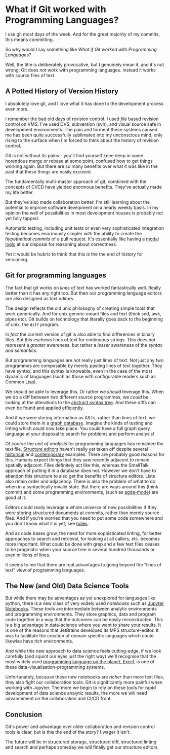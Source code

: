 # What if Git worked with Programming Languages?

I use git most days of the week. And for the great majority of my
commits, this means committing.

So why would I say something like *What if Git worked with Programming
Languages*?

Well, the title is deliberately provocative, but I genuinely mean it,
and it's not wrong: Git does *not* work with programming
languages. Instead it works with source files of text.

## A Potted History of Version History

I absolutely love git, and I love what it has done to the
development process even more.

I remember the bad old days of revision control. I used *file* based
revision control on VMS. I've used CVS, subversion (svn), and visual
source safe in development environments. The pain and torment these
systems caused me has been quite successfully sublimated into my
unconscious mind, only rising to the surface when I'm forced to think
about the history of revision control.

Git is not without its pains - you'll find yourself knee deep in some
horendous merge or rebase at some point, confused how to get things
working again. But there are so many benefits over what it was like in
the past that these things are easily excused.

The fundamentally multi-master approach of git, combined with the
concepts of CI/CD have yielded enormous benefits. They've actually
made my life better.

But they've also made collaboration better. I'm still learning about
the potential to improve software develpment on a nearly weekly
basis. In my opinion the well of possibilities in most development
houses is probably not yet fully tapped.

Automatic testing, including unit tests or even very sophisticated
integration testing becomes enormously simpler with the ability to
create the *hypothetical commits* of a pull request. It's essentially
like having a [modal
logic](https://en.wikipedia.org/wiki/Possible_world) at our disposal
for reasoning about correctness.

Yet it would be hubris to think that this is the the end of history
for versioning.

## Git for programming languages

The fact that git works on *lines of text* has worked fantastically
well. Really better than it has any right too. But then our
programming language editors are also designed as *text editors*.

The design reflects the old unix philosophy of creating simple tools
that work generically. And for unix generic meant files and text
(think sed, awk, pipes etc).  Git builds on technology that literally
goes back to the beginning of unix, the `diff` program.

In *fact* the current version of git is also able to find differences
in binary files. But this eschews lines of text for continuous
strings. This does not represent a *greater* awareness, but rather a
*lesser* awareness of the *syntax and semantics*.

But programming languages are not really just lines of text. Not just
any two programmes are composable by merely pasting lines of text
together. They have syntax, and this syntax is knowable, even in the
case of the most dynamic of languages (such as those with configurable
readers such as Common Lisp).

We should be able to leverage this. Or rather we *should* leverage
this. When we do a diff between two different source programmes, we
*could* be looking at the alterations to the [abstract syntax
tree](https://www.andres-loeh.de/GDiff.html). And these diffs can even
be found and applied
[efficiently](https://dl.acm.org/doi/10.1145/3341717).

And if we were storing information as ASTs, rather than lines of text,
we could store them in a [graph
database](http://terminusdb.com). Imagine the kinds of testing and
linting which could now take place. You could have a full graph query
language at your disposal to search for problems and perform analysis!

Of course the *unit of analysis* for programming languages has
remained the text file. [Structure
editors](https://en.wikipedia.org/wiki/Structure_editor) haven't
really yet taken off despite several
[historical](https://larrymasinter.net/interlisp-ieee.pdf) and
[contemporary](https://github.com/JetBrains/MPS) examples. There are
probably good reasons for this. Humans expect things that they saw
recently adjacent to remain spatially adjacent. Files definitely act
like this, whereas the SmallTalk approach of putting it in a database
does not. However we don't have to abandon this structure to also get
the benefits of structure editors. Lists also retain order and
adjacency. There is also the problem of what to do when in a
syntactically invalid state. But there are ways around this (think
commit) and some programming environments, (such as
[agda-mode](https://agda.readthedocs.io/en/v2.6.0.1/tools/emacs-mode.html))
are good at it.

Editors could really leverage a whole universe of new possibilities if
they were storing structured documents at commits, rather than merely
source files. And if you're worried that you need to put some code
somewhere and you don't know what it is yet, see
[holes](https://jfdm.github.io/post/2020-07-09-Programming-with-holes.html).

And as code bases grow, the need for more sophisticated linting, for
better approaches to search and retrieval, for looking at all callers,
etc. becomes more important. What could be done with grep and a few
text files ceases to be pragmatic when your source tree is several
hundred thousands or even millions of lines.

It seems to me that there are real advantages to going beyond the
"lines of text" view of programming languages.

## The New (and Old) Data Science Tools

But while there may be advantages as yet unexplored for languages like
python, there is a new class of very widely used *notebooks* such as
[Jupyter Notebooks](https://jupyter.org/). These tools are
intermediate between analytic environments and programming
environments. They store graphics, data and program code together in a
way that the outcomes can be easily reconstructed. This is a big
advantage in data-science where you want to share your results. It is
one of the reasons that JetBrains developed its MPS
structure-editor. It was to facilitate the creation of domain specific
languages which could likewise have rich environments.

And while this new approach to data science feels cutting-edge, if we
look carefully (and squint our eyes just the right way) we'll
recognise that the most widely used [programming language on the
planet, Excel](https://github.com/terminusdb-labs/data_mesh), is one
of these data-visualisation-programming systems.

Unfortunately, because these new notebooks are *richer* than mere text
files, they also fight our collaboration tools. Git is significantly
more painful when working with Jupyter. The more we begin to rely on
these tools for rapid development of data science analytic results,
the more we will need advancement on the collaboration and CI/CD
front.

## Conclusion

Git's power and advantage over older collaboration and revision
control tools is clear, but is this the end of the story? I wager it
isn't.

The future will be in structured storage, structured diff, structured
linting and search and perhaps someday we will finally get our
structure editors.
